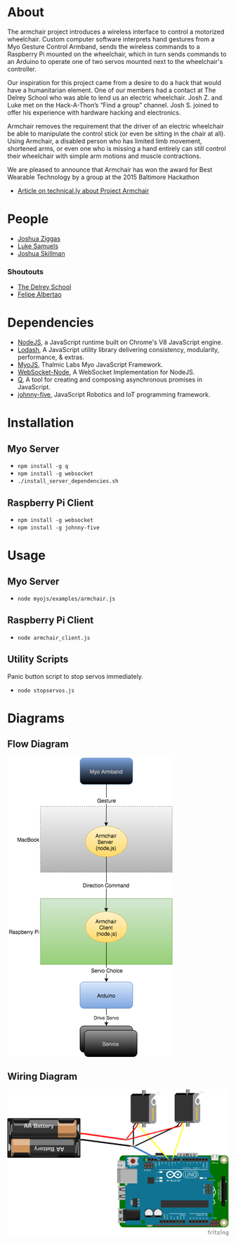 # About
The armchair project introduces a wireless interface to control a motorized wheelchair. Custom computer software interprets hand gestures from a Myo Gesture Control Armband, sends the wireless commands to a Raspberry Pi mounted on the wheelchair, which in turn sends commands to an Arduino to operate one of two servos mounted next to the wheelchair's controller.

Our inspiration for this project came from a desire to do a hack that would have a humanitarian element. One of our members had a contact at The Delrey School who was able to lend us an electric wheelchair. Josh Z. and Luke met on the Hack-A-Thon’s “Find a group” channel. Josh S. joined to offer his experience with hardware hacking and electronics.

Armchair removes the requirement that the driver of an electric wheelchair be able to manipulate the control stick (or even be sitting in the chair at all). Using Armchair, a disabled person who has limited limb movement, shortened arms, or even one who is missing a hand entirely can still control their wheelchair with simple arm motions and muscle contractions.

We are pleased to announce that Armchair has won the award for Best Wearable Technology by a group at the 2015 Baltimore Hackathon
- [Article on technical.ly about Project Armchair](http://technical.ly/baltimore/2015/09/22/7-prizewinners-baltimore-hackathon/)

# People

- [Joshua Ziggas](https://goo.gl/FTF4J)
- [Luke Samuels](https://www.linkedin.com/in/lukesamuels)
- [Joshua Skillman](https://www.linkedin.com/pub/joshua-skillman-pe/101/706/417)

### Shoutouts

- [The Delrey School](http://www.delreyschool.org/)
- [Felipe Albertao](https://github.com/felipealbertao)

# Dependencies
- [NodeJS](https://github.com/nodejs/node), a JavaScript runtime built on Chrome's V8 JavaScript engine.
- [Lodash](https://github.com/lodash/lodash), A JavaScript utility library delivering consistency, modularity, performance, & extras.
- [MyoJS](https://github.com/logotype/MyoJS.git), Thalmic Labs Myo JavaScript Framework.
- [WebSocket-Node](https://github.com/theturtle32/WebSocket-Node), A WebSocket Implementation for NodeJS.
- [Q](https://github.com/kriskowal/q), A tool for creating and composing asynchronous promises in JavaScript.
- [johnny-five](https://github.com/rwaldron/johnny-five), JavaScript Robotics and IoT programming framework.

# Installation

## Myo Server
- `npm install -g q`
- `npm install -g websocket`
- `./install_server_dependencies.sh`

## Raspberry Pi Client
- `npm install -g websocket`
- `npm install -g johnny-five`

# Usage

## Myo Server
- `node myojs/examples/armchair.js`

## Raspberry Pi Client

- `node armchair_client.js`

## Utility Scripts
Panic button script to stop servos immediately.
- `node stopservos.js`

# Diagrams

## Flow Diagram
![Flow Diagram](https://raw.githubusercontent.com/mr-daydream/armchair/master/images/flow_diagram.png "Flow Diagram")

## Wiring Diagram
![Wiring Diagram](https://raw.githubusercontent.com/mr-daydream/armchair/master/images/wiring_diagram.png "Wiring Diagram")
